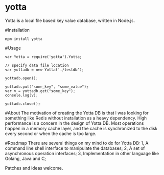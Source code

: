 yotta
==========
Yotta is a local file based key value database, written in Node.js.

#Installation

`npm install yotta`

#Usage

```
var Yotta = require('yotta').Yotta;

// specify data file location
var yottadb = new Yotta('./testdb');

yottadb.open();

yottadb.put("some_key", "some_value");
var v = yottadb.get("some_key");
console.log(v);

yottadb.close();
```

#About
The motivation of creating the Yotta DB is that I was looking for something like Redis without installation as a heavy
dependency. High performance is a concern in the design of Yotta DB. Most operations happen in a memory cache layer,
and the cache is synchronized to the disk every second or when the cache is too large.

#Roadmap
There are several things on my mind to do for Yotta DB:
1, A command line shell interface to manipulate the databases;
2, A set of asynchronous operation interfaces;
3, Implementation in other language like Golang, Java and C;

Patches and ideas welcome.